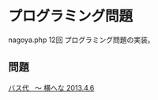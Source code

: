 # プログラミング問題

nagoya.php 12回 プログラミング問題の実装。

## 問題

[バス代   〜 横へな 2013.4.6](http://nabetani.sakura.ne.jp/hena/ord9busfare/)

